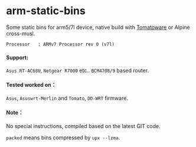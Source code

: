 # arm-static-bins
Some static bins for arm5/7l device, native build with [Tomatoware](https://github.com/lancethepants/tomatoware) or Alpine cross-musl.

```
Processor	: ARMv7 Processor rev 0 (v7l)
```

#### Support: 

`Asus RT-AC68U`, `Netgear R7000` etc.. `BCM4708/9` based router. 

#### Tested worked on：

 `Asus`, `Asuswrt-Merlin` and `Tomato`, `DD-WRT` firmware. 

#### Note：

No special instructions, compiled based on the latest GIT code.

`packed` means bins compressed by `upx --lzma`.